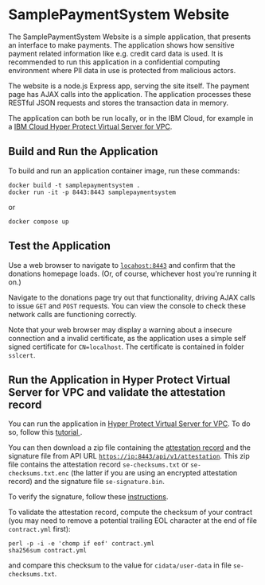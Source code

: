 # SamplePaymentSystem Website

The SamplePaymentSystem Website is a simple application, that presents an interface to make payments.
The application shows how sensitive payment related information like e.g. credit card data is used.
It is recommended to run this application in a confidential computing environment where PII data in use is protected from malicious actors.

The website is a node.js Express app, serving
the site itself. The payment page has AJAX calls into the
application. The application processes these
RESTful JSON requests and stores the transaction data in memory.

The application can both be run locally, or in
the IBM Cloud, for example in a [IBM Cloud Hyper Protect
Virtual Server for VPC](https://www.ibm.com/cloud/hyper-protect-virtual-servers).

## Build and Run the Application

To build and run an application container image,
run these commands:

```
docker build -t samplepaymentsystem .
docker run -it -p 8443:8443 samplepaymentsystem
```
or
```
docker compose up
```

## Test the Application

Use a web browser to navigate to
[`locahost:8443`](https://localhost:8443) and confirm that the
donations homepage loads. (Or, of course, whichever host you're
running it on.)

Navigate to the donations page try out that functionality, driving
AJAX calls to issue `GET` and `POST` requests.
You can view the console to check these network calls are
functioning correctly.

Note that your web browser may display a warning about a insecure connection and a invalid certificate,
as the application uses a simple self signed certificate for `CN=localhost`.
The certificate is contained in folder `sslcert`.

## Run the Application in Hyper Protect Virtual Server for VPC and validate the attestation record

You can run the application in [Hyper Protect Virtual Server for VPC](https://cloud.ibm.com/docs/vpc?topic=vpc-about-se). To do so, follow this [tutorial ](https://cloud.ibm.com/docs/vpc?topic=vpc-financial-transaction-confidential-computing-on-hyper-protect-virtual-server-for-vpc).

You can then download a zip file containing the [attestation record](https://cloud.ibm.com/docs/vpc?topic=vpc-about-attestation) and the signature file from API URL [`https://ip:8443/api/v1/attestation`](https://ip:8443/api/v1/attestation). This zip file contains the attestation record `se-checksums.txt` or `se-checksums.txt.enc` (the latter if you are using an encrypted attestation record) and the signature file `se-signature.bin`.

To verify the signature, follow these [instructions](https://cloud.ibm.com/docs/vpc?topic=vpc-about-attestation).

To validate the attestation record, compute the checksum of your contract (you may need to remove a potential trailing EOL character at the end of file `contract.yml` first):
```
perl -p -i -e 'chomp if eof' contract.yml
sha256sum contract.yml
```
and compare this checksum to the value for `cidata/user-data` in file `se-checksums.txt`.


